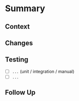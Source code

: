 # Summary
<!-- Talk to Sarah: what changed and why? -->

## Context
<!-- Link to issues, docs, or note the trigger for this work. -->

## Changes
<!-- Bullet out the important pieces of the diff so review is fast. -->

## Testing
- [ ] `...` (unit / integration / manual)
- [ ] `...`

## Follow Up
<!-- Call out docs, rollout steps, or TODOs that remain. -->
